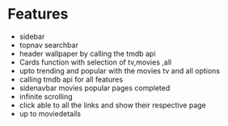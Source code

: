 # Features
- sidebar 
- topnav searchbar 
- header wallpaper by calling the tmdb api
- Cards function with selection of tv,movies ,all 
- upto trending and popular with the movies tv and all options
- calling tmdb api for all features
- sidenavbar movies popular pages completed
- infinite scrolling
- click able to all the links and show their respective page
- up to moviedetails
